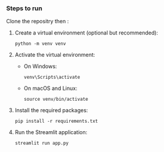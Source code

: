 ### Steps to run

Clone the repositry then :

1. Create a virtual environment (optional but recommended):
   ```
   python -m venv venv
   ```
   
2. Activate the virtual environment:
   
   - On Windows:
     ```
     venv\Scripts\activate
     ```
   - On macOS and Linux:
     ```
     source venv/bin/activate
     ```

3. Install the required packages:
   ```
   pip install -r requirements.txt
   ```

4. Run the Streamlit application:
   ```
   streamlit run app.py
   ```
